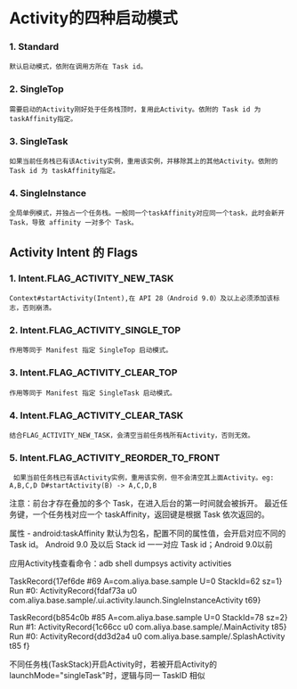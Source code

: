# Activity的四种启动模式

### 1. Standard  
    默认启动模式，依附在调用方所在 Task id。
    
### 2. SingleTop  
    需要启动的Activity刚好处于任务栈顶时，复用此Activity。依附的 Task id 为 taskAffinity指定。
    
### 3. SingleTask  
    如果当前任务栈已有该Activity实例，重用该实例，并移除其上的其他Activity。依附的 Task id 为 taskAffinity指定。

### 4. SingleInstance  
    全局单例模式，并独占一个任务栈。一般同一个taskAffinity对应同一个task，此时会新开 Task，导致 affinity 一对多个 Task。

## Activity Intent 的 Flags  

### 1. Intent.FLAG_ACTIVITY_NEW_TASK  
    Context#startActivity(Intent),在 API 28（Android 9.0）及以上必须添加该标志，否则崩溃。
    
### 2. Intent.FLAG_ACTIVITY_SINGLE_TOP  
    作用等同于 Manifest 指定 SingleTop 启动模式。

### 3. Intent.FLAG_ACTIVITY_CLEAR_TOP 
    作用等同于 Manifest 指定 SingleTask 启动模式。
    
### 4. Intent.FLAG_ACTIVITY_CLEAR_TASK 
    结合FLAG_ACTIVITY_NEW_TASK，会清空当前任务栈所有Activity，否则无效。
    
### 5. Intent.FLAG_ACTIVITY_REORDER_TO_FRONT
     如果当前任务栈已有该Activity实例，重用该实例，但不会清空其上面Activity。eg: A,B,C,D D#startActivity(B) -> A,C,D,B


注意：前台才存在叠加的多个 Task，在进入后台的第一时间就会被拆开。
最近任务键，一个任务栈对应一个 taskAffinity，返回键是根据 Task 依次返回的。


属性 - android:taskAffinity 默认为包名，配置不同的属性值，会开启对应不同的 Task id。
Android 9.0 及以后 Stack id 一一对应 Task id；Android 9.0以前
    
应用Activity栈查看命令：adb shell dumpsys activity activities

 TaskRecord{17ef6de #69 A=com.aliya.base.sample U=0 StackId=62 sz=1}
        Run #0: ActivityRecord{fdaf73a u0 com.aliya.base.sample/.ui.activity.launch.SingleInstanceActivity t69}
        
 TaskRecord{b854c0b #85 A=com.aliya.base.sample U=0 StackId=78 sz=2}
        Run #1: ActivityRecord{1c66cc u0 com.aliya.base.sample/.MainActivity t85}
        Run #0: ActivityRecord{dd3d2a4 u0 com.aliya.base.sample/.SplashActivity t85 f}

不同任务栈(TaskStack)开启Activity时，若被开启Activity的launchMode="singleTask"时，逻辑与同一 TaskID 相似